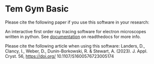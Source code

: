 # Tem Gym Basic

Please cite the following paper if you use this software in your research: 


An interactive first order ray tracing software for electron microscopes written in python.
See [documentation](https://temgymbasic.readthedocs.io/en/latest/) on readthedocs for more info. 

Please cite the following article when using this software: 
Landers, D., Clancy, I., Weber, D., Dunin-Borkowski, R. & Stewart, A. (2023). J. Appl. Cryst. 56, https://doi.org/ 10.1107/S1600576723005174
